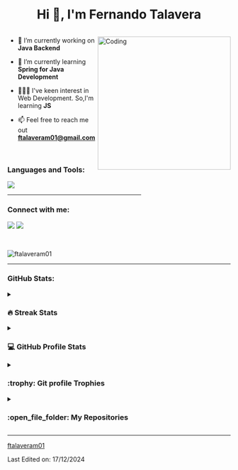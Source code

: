 <h1 align="center">Hi 👋, I'm Fernando Talavera</h1>

<p align="left"> <a href="https://twitter.com/" target="blank"><img src="https://img.shields.io/twitter/follow/?logo=twitter&style=for-the-badge" alt="" /></a> </p>
<img align="right" alt="Coding" width="300" src="https://i.pinimg.com/originals/81/17/8b/81178b47a8598f0c81c4799f2cdd4057.gif">

<!--Intro start-->
- 🔭 I’m currently working on **Java Backend**

- 🌱 I’m currently learning **Spring for Java Development**

- 👨🏼‍💻 I've keen interest in Web Development. So,I'm learning **JS**

- 📫 Feel free to reach me out **ftalaveram01@gmail.com**
<!--Intro end-->

<br>
<h3 align="left">Languages and Tools:</h3>
<p>
  <a href="https://skillicons.dev">
    <img src="https://skillicons.dev/icons?i=git,github,java,spring,mysql,html,css,js" />
  </a>
</p>

<hr width="60%" >
<h3 align="left">Connect with me:</h3>
<p align="left">
<a href="https://www.linkedin.com/in/fernando-talavera-mostazo-986297279/"><img src="https://skillicons.dev/icons?i=linkedin" /></a>
<a href="https://mail.google.com"><img src="https://skillicons.dev/icons?i=gmail" /></a>
</p>
<br>
<p align="left"> <img src="https://komarev.com/ghpvc/?username=ftalaveram01&label=Profile%20views&color=0e75b6&style=flat" alt="ftalaveram01" /> </p>

------
<h3 align="left"> GitHub Stats:</h3>

<details><summary><h3> 🔥 Streak Stats</h3></summary>

----	

<p align="center"><img src="https://github-readme-streak-stats.herokuapp.com/?user=ftalaveram01&theme=tokyonight_duo" alt="ftalaveram01" /></p>

</details>
  
<details><summary><h3>💻 GitHub Profile Stats</h3></summary>

----
	
<p align="center">
    <a href="https://github.com/anuraghazra/github-readme-stats">
	    <img alt="ftalaveram01's Github Stats" src="https://github-readme-stats.vercel.app/api?username=ftalaveram01&show_icons=true&count_private=true&locale=en&theme=tokyonight&layout=compact" height="230px"/></a>
	  <img src="https://github-readme-stats.vercel.app/api/top-langs?username=ftalaveram01&langs_count=10&show_icons=true&locale=en&theme=tokyonight" alt="ftalaveram01" height="230px"/>
<br/>

  <b>Note:</b> Top languages is only a metric of the languages my public code consists of and doesn't reflect experience or skill level.
  </p>
</details>

<details><summary> <h3> :trophy: Git profile Trophies </h3></summary>

----
	
<p align="center"> <a href="https://github.com/ryo-ma/github-profile-trophy"><img src="https://github-profile-trophy.vercel.app/?username=ftalaveram01&layout=compact&theme=tokyonight&column=4&margin-w=15&margin-h=15" alt="ftalaveram01" /></a> </p>
	
</details>
	
<details><summary><h3> :open_file_folder: My Repositories </h3></summary>

----
	
<div>
  <p align="center">
    <a href="https://github.com/ftalaveram01/restaurantes-caceres">
      <img src="https://github-readme-stats.vercel.app/api/pin/?username=ftalaveram01&repo=restaurantes-caceres&theme=tokyonight" alt="Repositorio de Restaurantes Caceres" />
    </a>
    <a href="https://github.com/ftalaveram01/ftalaveram01.github.io">
      <img src="https://github-readme-stats.vercel.app/api/pin/?username=ftalaveram01&repo=ftalaveram01.github.io&theme=tokyonight" alt="Repositorio de portfolio" />
    </a>
    <a href="https://github.com/ftalaveram01/habitos-web">
      <img src="https://github-readme-stats.vercel.app/api/pin/?username=ftalaveram01&repo=habitos-web&theme=tokyonight" alt="Repositorio de Habbbits WEB" />
    </a>
    <a href="https://github.com/ftalaveram01/habitos-android">
      <img src="https://github-readme-stats.vercel.app/api/pin/?username=ftalaveram01&repo=habitos-android&theme=tokyonight" alt="Repositorio de Habbbits Android" />
    </a>
  </p>
</div>
</details>

------

[ftalaveram01](https://github.com/ftalaveram01)

Last Edited on: 17/12/2024
